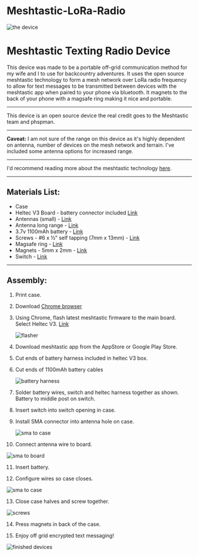 # Meshtastic-LoRa-Radio

![the device](meshtastic%20project%20photos/piggyback1.jpg)


  
# Meshtastic Texting Radio Device

This device was made to be a portable off-grid communication method for my wife and I to use for backcountry adventures. It uses the open source meshtastic technology to form a mesh network over LoRa radio frequency to allow for text messages to be transmitted between devices with the meshtastic app when paired to your phone via bluetooth. It magnets to the back of your phone with a magsafe ring making it nice and portable.

---

This device is an open source device the real credit goes to the Meshtastic team and phspman.

---

**Caveat:** I am not sure of the range on this device as it's highly dependent on antenna, number of devices on the mesh network and terrain. I've included some antenna options for increased range.

---

I'd recommend reading more about the meshtastic technology [here](https://meshtastic.org/).

---

## Materials List:

- Case
- Heltec V3 Board - battery connector included [Link](https://www.amazon.com/dp/B07FYWFH4C?psc=1&ref=ppx_yo2ov_dt_b_product_details)
- Antennas (small) - [Link](https://www.amazon.com/dp/B0BX2NFM9B?ref=ppx_yo2ov_dt_b_product_details&th=1)
- Antenna long range - [Link](https://www.amazon.com/gp/product/B0D3KPFVH3/ref=ox_sc_saved_image_4?smid=AQ0B8JRQY8X0X&psc=1)
- 3.7v 1100mAh battery - [Link](https://www.amazon.com/dp/B08FD39Y5R?psc=1&ref=ppx_yo2ov_dt_b_product_details)
- Screws - #6 x ½” self tapping (7mm x 13mm) - [Link](https://www.amazon.com/dp/B0B5CNQXMN?psc=1&ref=ppx_yo2ov_dt_b_product_details)
- Magsafe ring - [Link](https://www.amazon.com/gp/product/B0CSVXD888/ref=ox_sc_saved_image_3?smid=A1M11WW4NKTCL&psc=1)
- Magnets - 5mm x 2mm - [Link](https://www.amazon.com/gp/product/B09DC8KG2C/ref=sw_img_1?smid=AZ3H0P0UI6KGB&psc=1)
- Switch - [Link](https://www.amazon.com/dp/B07RTJDW27?psc=1&ref=ppx_yo2ov_dt_b_product_details)

---

## Assembly:

1. Print case.
   
2. Download [Chrome browser](https://www.google.com/chrome/)
   
3. Using Chrome, flash latest meshtastic firmware to the main board. Select Heltec V3. [Link](https://meshtastic.org/docs/getting-started/flashing-firmware/esp32/web-flasher/)

   ![flasher](meshtastic%20project%20photos/meshtasticflasher.png)

4. Download meshtastic app from the AppStore or Google Play Store.

5. Cut ends of battery harness included in heltec V3 box.

6. Cut ends of 1100mAh battery cables

   ![battery harness](meshtastic%20project%20photos/harness.JPG)

7. Solder battery wires, switch and heltec harness together as shown. Battery to middle post on switch.

8. Insert switch into switch opening in case.

9. Install SMA connector into antenna hole on case.

   ![sma to case](meshtastic%20project%20photos/smatocase.jpg)

10. Connect antenna wire to board.

  ![sma to board](meshtastic%20project%20photos/smatoboard.JPG)

11. Insert battery.

12. Configure wires so case closes.

   ![sma to case](meshtastic%20project%20photos/alignwires.jpg)

13. Close case halves and screw together.

   ![screws](meshtastic%20project%20photos/screws.jpg)

14. Press magnets in back of the case.

15. Enjoy off grid encrypted text messaging!

   ![finished devices](meshtastic%20project%20photos/finished.jpg)

